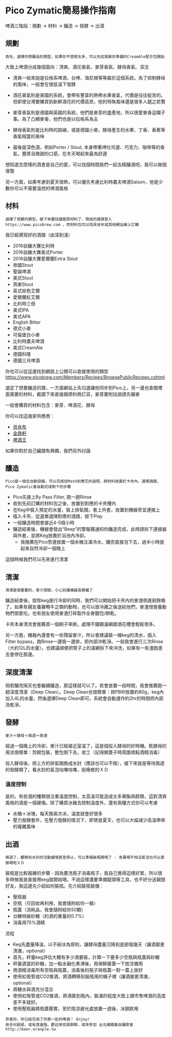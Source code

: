 Pico Zymatic簡易操作指南
=====

啤酒三階段：規劃 -> 材料 -> 釀造 -> 發酵 -> 出酒

## 規劃

```
首先，選擇你想釀造的類型。如果你不想想太多，可以先從我幫你準備的CreamAle配方包開始
```

大致上啤酒分成幾個面向：清爽、酒花香氣、麥芽香氣、酵母香氣、深沈

* 清爽一般來說是拉格系啤酒，台啤、海尼根等等屬於這個系統。為了抑制酵母的風味，一般會在很低溫下發酵

* 酒花香氣則是美國的系統，會帶有豐富的熱帶水果香氣，代價是往往挺苦的。但即使台灣要購買到新鮮酒花的代價高昂，他的特殊風味還是很多人趨之若鶩

* 麥芽香氣則是德國與英國的系統，他們是麥芽的盛產地，所以很愛麥香這檔子事。為了凸顯麥香，他們也是以拉格系為主

* 酵母香氣則是比利時的路線，或是德國小麥。酵母產生的水果、丁香、香蕉等香氣相當的美味

* 最後是深色酒，例如Porter / Stout, 本身帶著烤吐司邊、巧克力、咖啡等的香氣，豐厚且微甜的口感，在冬天喝起來最為舒適

想知道怎麼樣的酒會是自己的愛，可以找個時間我們一起去精釀酒吧，我可以做個導覽

另一方面，如果考慮到夏天很熱，可以優先考慮比利時農夫啤酒Saison，他是少數你可以不需要溫控的啤酒風格

## 材料

```
選擇了想要的類型，接下來要找譜跟買材料了，現成的譜請登入 https://www.picobrew.com ，而材料包可以找貝肯布或其他網站線上訂購
```

我已經撰寫好的酒譜（由深到淺）

* 2016自釀大賽比利時
* 2016自釀大賽美式Porter
* 2016自釀大賽愛爾蘭Extra Stout
* 帝國Stout
* 聖誕啤酒
* 美式Stout
* 燕麥Stout
* 英式棕色艾爾
* 愛爾蘭紅艾爾
* 比利時三倍
* 美式IPA
* 美式APA
* English Bitter
* 德式小麥
* 可倫堡白小麥
* 比利時農夫啤酒
* 美式CreamAle
* 德國科隆
* 德國三月啤酒

你也可以從這邊找到網路上公開可以直接使用的類型
https://www.picobrew.com/Members/Recipes/BrowsePublicRecipes.cshtml

選定了想要釀造的譜，一方面網站上先勾選讓他同步到Pico上，另一邊也查閱裡面需要的材料，截圖下來直接跟原料商訂貨，麥芽要附註說請先碾麥

一般會購買的材料包含：麥芽、啤酒花、酵母

你可以找這幾家供應商： 

* [貝肯布](https://shopee.tw/bakenbrew) 
* [金鼎軒](http://www.diybeersupply.com.tw/)
* [啤酒王](http://class.ruten.com.tw/user/index00.php?s=beerbearwang)

如果你對於自己編譜有興趣，我們另外討論

## 釀造

```
Pico是一個全自動設備，可以完成從Mash到煮花的過程，將材料放置於卡夾內，選擇酒譜，Pico Zymatic會自動完成剩下的步驟
```

* Pico先接上By Pass Filter, 跑一趟Rinse
* 收到先前訂購的材料包之後，放置到對應的卡夾槽內
* 在Keg中裝入預定的水量，裝上排氣閥，套上外套，放置到機器旁並連接上
* 插入卡夾，從選單選擇對應的酒譜，按下Play
* 一般釀造時間會接近4-5個小時
* 釀造結束後，機器會發出“Beep”的警報聲通知你釀造完成，此時請拆下連接器與外套，並將Keg放置於浴池內冷卻。
  * 我推薦在Pico旁邊放置一個水桶注滿冷水，釀完直接泡下去，過半小時提起來自然冷卻一個晚上

這個時候我們可以先來進行清潔

## 清潔

```
清潔是很重要的，麥汁很甜，小心別讓機器長螞蟻了
```

釀造結束後，拔除keg進行冷卻的同時，我們可以開始把卡夾內的麥渣倒進廚餘桶了。如果有親友養雞鴨牛之類的動物，也可以放冷藏之後送給他們，麥渣很營養動物們很愛吃。也有朋友使用麥渣打碎製作全麥麵包/餅乾。

卡夾本身清洗會推薦買一個刷子來刷，處理不鏽鋼濾網跟酒花槽會輕鬆很多。

另一方面，機器內還會有一些殘留麥汁，所以會建議裝一桶keg的清水，插入Filter bypass，跑Rinse一邊吸一邊排，把內部沖乾淨。一般我會進行三次Rinse（大約12L的水量）。也建議順便把管子上的濾網拆下來沖洗，如果有一些渣跑進去會停在那邊。

## 深度清潔

倘若釀完隔天也會繼續釀造，那這樣就可以了。若會放置一段時間，我會推薦跑一趟深度清潔（Deep Clean）。Deep Clean也很簡單：把PBW放置約80g，keg內加入4L的水量，然後選擇Deep Clean即可。系統會自動運作約2hr的時間把內部洗乾淨。

## 發酵

```
麥汁＋酵母＋兩週＝美酒
```

經過一個晚上的冷卻，麥汁已經接近室溫了，這是個投入酵母的好時機。乾酵母的用法很簡單：剪開包裝，整包倒下去，收工（記得開蓋子時周圍噴點酒精消毒）

投入酵母後，把上方的排氣閥換成水封（應該也可以不換），接下來就是等待兩週的發酵期了。看水封的氣泡咕嚕咕嚕，挺療癒的ＸＤ

### 溫度控制

是的，有些酒的種類很注重溫度控制，太高溫可能造成太多果酯與醇類，這對清爽風格的酒是一個硬傷。除了購買冰箱去控制溫度外，還有兩種方式你可以考慮

* 水桶＋冰塊，每天換兩次冰，溫度就會好很多
* 壓力發酵套件，在壓力發酵的情況下，即使是夏天，也可以大幅減少高溫帶來的複雜風味

## 出酒

```
兩週了，觀察到水封的活動緩慢甚至停止，可以準備裝瓶開喝了 - 急著喝不怕沒氣泡也可以直接喝啦ＸＤ
```

裝瓶是比較複雜的步驟 - 因為要洗瓶子消毒瓶子，我自己覺得這樣好累，所以很多時候我是直接用keg就開始喝。不過這樣還要準備龍頭等工具，也不好分送親朋好友，我這邊先介紹如何裝瓶。先介紹裝瓶裝備：

* 壓瓶器
* 空瓶（可回收再利用，我會隨附給你一箱）
* 瓶蓋（消耗品，我會隨附給你50顆）
* 台糖特級砂糖（約酒的重量的0.7%）
* 消毒用75%酒精

流程

* Keg先盡量降溫，以不結冰為原則，讓酵母盡量沉降到底部個幾天（讓酒變更清澈，optional）
* 首先，秤量keg評估大概有多少酒要裝，計算一下要多少空瓶與瓶蓋與砂糖
* 秤量適當的砂糖，加一點水融化煮沸後，用保鮮膜蓋一下放涼備用
* 用酒精消毒所有空瓶與瓶蓋，消毒後的瓶子與瓶蓋一對一蓋上放好
* 使用虹吸管或CO2推酒，將酒轉移到裝瓶用的桶子裡（讓酒變更清澈，optional）
* 將糖水與酒充分混合
* 使用虹吸管或CO2推酒，將酒裝到瓶內，裝滿的程度大致上跟市售啤酒的高度差不多就好。
* 使用壓瓶器將瓶蓋壓實，至於陰涼避光處放置一週後，冰鎮飲用

```
恭喜你，你已經完成了你第一批的啤酒！ Enjoy!
有任何疑惑，或有意進階，歡迎來找我聊聊，或來參加 台北橘蘋巢自釀聚會 http://beer.oranple.tw
```